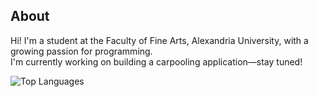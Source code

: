 


## About
Hi! I'm a student at the Faculty of Fine Arts, Alexandria University, with a growing passion for programming.  
I'm currently working on building a carpooling application—stay tuned!



<p align="left">
  <img src="https://github-readme-stats.vercel.app/api/top-langs/?username=carpooling-eg&layout=compact" alt="Top Languages" />
</p>

